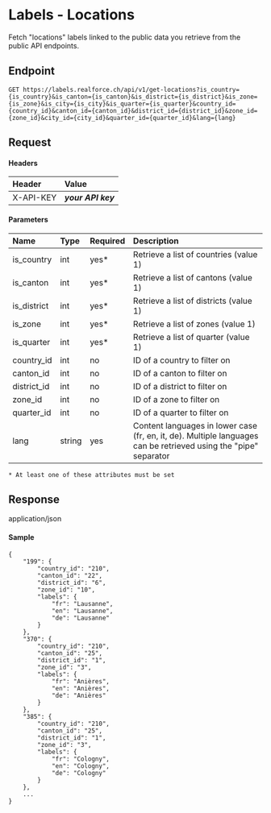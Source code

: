 # Labels - Locations
Fetch "locations" labels linked to the public data you retrieve from the public API endpoints.

## Endpoint
```
GET https://labels.realforce.ch/api/v1/get-locations?is_country={is_country}&is_canton={is_canton}&is_district={is_district}&is_zone={is_zone}&is_city={is_city}&is_quarter={is_quarter}&country_id={country_id}&canton_id={canton_id}&district_id={district_id}&zone_id={zone_id}&city_id={city_id}&quarter_id={quarter_id}&lang={lang}
```

## Request

#### Headers

| Header | Value        |
| :--- |:-------------|
| X-API-KEY | **_your API key_** |

#### Parameters

| Name        | Type   | Required | Description                                                                                                      |
|:------------|:-------|:---------|:-----------------------------------------------------------------------------------------------------------------|
| is_country  | int    | yes*     | Retrieve a list of countries (value 1)                                                                           |
| is_canton   | int    | yes*       | Retrieve a list of cantons (value 1)                                                                             |
| is_district | int    | yes*       | Retrieve a list of districts (value 1)                                                                           |
| is_zone     | int    | yes*       | Retrieve a list of zones (value 1)                                                                               |
| is_quarter  | int    | yes*       | Retrieve a list of quarter (value 1)                                                                             |
| country_id  | int    | no       | ID of a country to filter on                                                                 |
| canton_id  | int    | no       | ID of a canton to filter on                                                                 |
| district_id  | int    | no       | ID of a district to filter on                                                                 |
| zone_id  | int    | no       | ID of a zone to filter on                                                                 |
| quarter_id  | int    | no       | ID of a quarter to filter on                                                                 |
| lang        | string | yes      | Content languages in lower case (fr, en, it, de). Multiple languages can be retrieved using the "pipe" separator |

`* At least one of these attributes must be set`


## Response
application/json

#### Sample

```
{
    "199": {
        "country_id": "210",
        "canton_id": "22",
        "district_id": "6",
        "zone_id": "10",
        "labels": {
            "fr": "Lausanne",
            "en": "Lausanne",
            "de": "Lausanne"
        }
    },
    "370": {
        "country_id": "210",
        "canton_id": "25",
        "district_id": "1",
        "zone_id": "3",
        "labels": {
            "fr": "Anières",
            "en": "Anières",
            "de": "Anières"
        }
    },
    "385": {
        "country_id": "210",
        "canton_id": "25",
        "district_id": "1",
        "zone_id": "3",
        "labels": {
            "fr": "Cologny",
            "en": "Cologny",
            "de": "Cologny"
        }
    },
    ...
}
```
